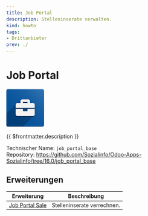 ```yaml
---
title: Job Portal
description: Stelleninserate verwalten.
kind: howto
tags:
- Drittanbieter
prev: ./
---
```

# Job Portal
![](attachments/icons_odoo_job_portal_base.png)

{{ $frontmatter.description }}

Technischer Name: `job_portal_base`\
Repository: <https://github.com/Sozialinfo/Odoo-Apps-Sozialinfo/tree/16.0/job_portal_base>

## Erweiterungen

| Erweiterung                               | Beschreibung                |
| ----------------------------------------- | --------------------------- |
| [Job Portal Sale](Job%20Portal%20Sale.md) | Stelleninserate verrechnen. |
